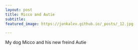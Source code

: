 ```yaml
---
layout: post
title: Micco and Autie
subtitle: 
featured_image: https://jonkalev.github.io/_posts/_12.jpg

---
```

  <figcaption>My dog Micco and his new freind Autie</figcaption>
